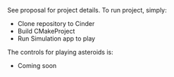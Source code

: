 See proposal for project details. To run project, simply:
* Clone repository to Cinder
* Build CMakeProject
* Run Simulation app to play

The controls for playing asteroids is:
* Coming soon


